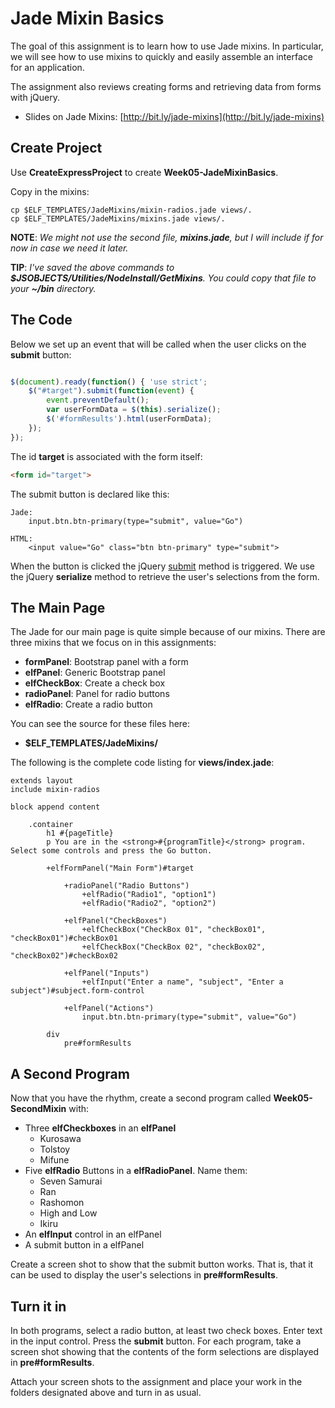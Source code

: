 # Jade Mixin Basics

The goal of this assignment is to learn how to use Jade mixins. In particular, we will see how to use mixins to quickly and easily assemble an interface for an application.

The assignment also reviews creating forms and retrieving data from forms with jQuery.

- Slides on Jade Mixins: [http://bit.ly/jade-mixins](http://bit.ly/jade-mixins)

## Create Project

Use **CreateExpressProject** to create **Week05-JadeMixinBasics**.

Copy in the mixins:

```
cp $ELF_TEMPLATES/JadeMixins/mixin-radios.jade views/.
cp $ELF_TEMPLATES/JadeMixins/mixins.jade views/.
```

**NOTE**: *We might not use the second file, **mixins.jade**, but I will include if for now in case we need it later.*

**TIP**: *I've saved the above commands to **$JSOBJECTS/Utilities/NodeInstall/GetMixins**. You could copy that file to your **~/bin** directory.*

## The Code

Below we set up an event that will be called when the user clicks on the **submit** button:

```javascript

$(document).ready(function() { 'use strict';
    $("#target").submit(function(event) {
        event.preventDefault();
        var userFormData = $(this).serialize();
        $('#formResults').html(userFormData);
    });
});
```

The id **target** is associated with the form itself:

```html
<form id="target">
```

The submit button is declared like this:

```
Jade:
	input.btn.btn-primary(type="submit", value="Go")

HTML:
	<input value="Go" class="btn btn-primary" type="submit">
```

When the button is clicked the jQuery [submit]() method is triggered. We use the jQuery **serialize** method to retrieve the user's selections from the form.


## The Main Page

The Jade for our main page is quite simple because of our mixins. There are three mixins that we focus on in this assignments:

* **formPanel**: Bootstrap panel with a form
* **elfPanel**: Generic Bootstrap panel
* **elfCheckBox**: Create a check box
* **radioPanel**: Panel for radio buttons
* **elfRadio**: Create a radio button

You can see the source for these files here:

* **$ELF_TEMPLATES/JadeMixins/**

The following is the complete code listing for **views/index.jade**:

```jade
extends layout
include mixin-radios

block append content

    .container
        h1 #{pageTitle}
        p You are in the <strong>#{programTitle}</strong> program. Select some controls and press the Go button.

        +elfFormPanel("Main Form")#target

            +radioPanel("Radio Buttons")
                +elfRadio("Radio1", "option1")
                +elfRadio("Radio2", "option2")

            +elfPanel("CheckBoxes")
                +elfCheckBox("CheckBox 01", "checkBox01", "checkBox01")#checkBox01
                +elfCheckBox("CheckBox 02", "checkBox02", "checkBox02")#checkBox02

            +elfPanel("Inputs")
                +elfInput("Enter a name", "subject", "Enter a subject")#subject.form-control

            +elfPanel("Actions")
                input.btn.btn-primary(type="submit", value="Go")

        div
            pre#formResults

```

## A Second Program

Now that you have the rhythm, create a second program called **Week05-SecondMixin** with:

- Three **elfCheckboxes** in an **elfPanel**
	- Kurosawa
	- Tolstoy
	- Mifune
- Five **elfRadio** Buttons in a **elfRadioPanel**. Name them:
	- Seven Samurai
	- Ran
	- Rashomon
	- High and Low
	- Ikiru
- An **elfInput** control in an elfPanel
- A submit button in a elfPanel

Create a screen shot to show that the submit button works. That is, that it can be used to display the user's selections in **pre#formResults**.

## Turn it in

In both programs, select a radio button, at least two check boxes. Enter text in the input control. Press the **submit** button. For each program, take a screen shot showing that the contents of the form selections are displayed in **pre#formResults**.

Attach your screen shots to the assignment and place your work in the folders designated above and turn in as usual.